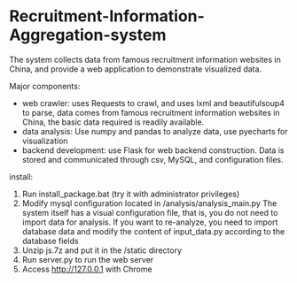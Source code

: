 # Recruitment-Information-Aggregation-system
The system collects data from famous recruitment information websites in China, and provide a web application to demonstrate visualized data. 

Major components:
- web crawler: uses Requests to crawl, and uses lxml and beautifulsoup4 to parse, data comes from famous recruitment information websites in China, the basic data required is readily available.
- data analysis: Use numpy and pandas to analyze data, use pyecharts for visualization 
- backend development: use Flask for web backend construction. Data is stored and communicated through csv, MySQL, and configuration files.

install: 
1. Run install_package.bat (try it with administrator privileges)
2. Modify mysql configuration located in /analysis/analysis_main.py The system itself has a visual configuration file, that is, you do not need to import data for analysis. If you want to re-analyze, you need to import database data and modify the content of input_data.py according to the database fields
3. Unzip js.7z and put it in the /static directory
4. Run server.py to run the web server
5. Access http://127.0.0.1 with Chrome
